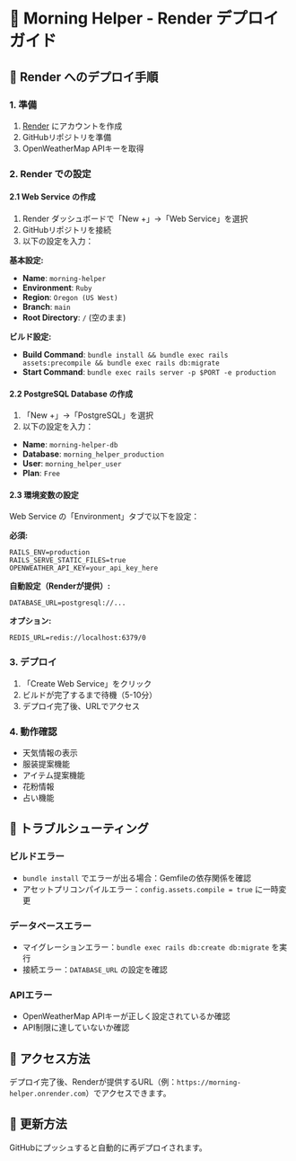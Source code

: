 # 🌅 Morning Helper - Render デプロイガイド

## 🚀 Render へのデプロイ手順

### 1. 準備
1. [Render](https://render.com) にアカウントを作成
2. GitHubリポジトリを準備
3. OpenWeatherMap APIキーを取得

### 2. Render での設定

#### 2.1 Web Service の作成
1. Render ダッシュボードで「New +」→「Web Service」を選択
2. GitHubリポジトリを接続
3. 以下の設定を入力：

**基本設定:**
- **Name**: `morning-helper`
- **Environment**: `Ruby`
- **Region**: `Oregon (US West)`
- **Branch**: `main`
- **Root Directory**: `/` (空のまま)

**ビルド設定:**
- **Build Command**: `bundle install && bundle exec rails assets:precompile && bundle exec rails db:migrate`
- **Start Command**: `bundle exec rails server -p $PORT -e production`

#### 2.2 PostgreSQL Database の作成
1. 「New +」→「PostgreSQL」を選択
2. 以下の設定を入力：
- **Name**: `morning-helper-db`
- **Database**: `morning_helper_production`
- **User**: `morning_helper_user`
- **Plan**: `Free`

#### 2.3 環境変数の設定
Web Service の「Environment」タブで以下を設定：

**必須:**
```
RAILS_ENV=production
RAILS_SERVE_STATIC_FILES=true
OPENWEATHER_API_KEY=your_api_key_here
```

**自動設定（Renderが提供）:**
```
DATABASE_URL=postgresql://...
```

**オプション:**
```
REDIS_URL=redis://localhost:6379/0
```

### 3. デプロイ
1. 「Create Web Service」をクリック
2. ビルドが完了するまで待機（5-10分）
3. デプロイ完了後、URLでアクセス

### 4. 動作確認
- 天気情報の表示
- 服装提案機能
- アイテム提案機能
- 花粉情報
- 占い機能

## 🔧 トラブルシューティング

### ビルドエラー
- `bundle install` でエラーが出る場合：Gemfileの依存関係を確認
- アセットプリコンパイルエラー：`config.assets.compile = true` に一時変更

### データベースエラー
- マイグレーションエラー：`bundle exec rails db:create db:migrate` を実行
- 接続エラー：`DATABASE_URL` の設定を確認

### APIエラー
- OpenWeatherMap APIキーが正しく設定されているか確認
- API制限に達していないか確認

## 📱 アクセス方法
デプロイ完了後、Renderが提供するURL（例：`https://morning-helper.onrender.com`）でアクセスできます。

## 🔄 更新方法
GitHubにプッシュすると自動的に再デプロイされます。
